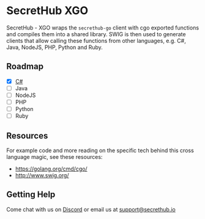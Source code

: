 # SecretHub XGO

SecretHub - XGO wraps the `secrethub-go` client with cgo exported functions and compiles them into a shared library.
SWIG is then used to generate clients that allow calling these functions from other languages, e.g. C#, Java, NodeJS, PHP, Python and Ruby.

## Roadmap

- [x] [C#](https://github.com/secrethub/secrethub-dotnet)
- [ ] Java
- [ ] NodeJS
- [ ] PHP
- [ ] Python
- [ ] Ruby

## Resources

For example code and more reading on the specific tech behind this cross language magic, see these resources:

- https://golang.org/cmd/cgo/
- http://www.swig.org/

## Getting Help

Come chat with us on [Discord](https://discord.gg/EQcE87s) or email us at [support@secrethub.io](mailto:support@secrethub.io)